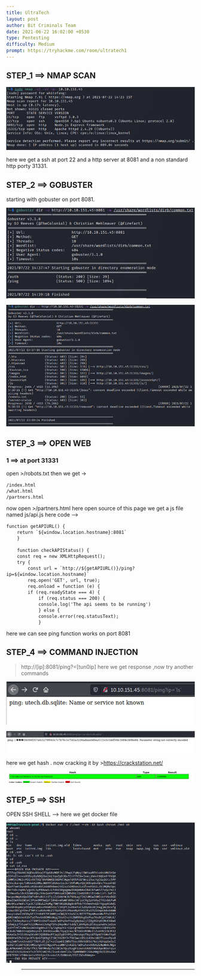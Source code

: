 ```yaml
---
title: UltraTech
layout: post
author: Bit Criminals Team
date: 2021-06-22 16:02:00 +0530
type: Pentesting
difficulty: Medium
prompt: https://tryhackme.com/room/ultratech1
---
```


## STEP_1 ==> NMAP SCAN

![](/images/whitefang/ultratech1_nmap.png)  

here we get a ssh at port 22 and a http server at 8081 and a non standard http porty 31331.

## STEP_2 ==> GOBUSTER  

starting with gobuster on port 8081.  

![](/images/whitefang/ultratech1_gobuster8081.png)  
  
![](/images/whitefang/ultratech1_gobuster31331.png)  

## STEP_3 ==> OPEN WEB

### 1 ==> at port 31331
open >/robots.txt then we get ->
```
/index.html
/what.html
/partners.html
```
now open >/partners.html
here open source of this page we get a js file named js/api.js
here code -->
```
function getAPIURL() {
    return `${window.location.hostname}:8081`
    }
    
    function checkAPIStatus() {
    const req = new XMLHttpRequest();
    try {
        const url = `http://${getAPIURL()}/ping?ip=${window.location.hostname}`
        req.open('GET', url, true);
        req.onload = function (e) {
        if (req.readyState === 4) {
            if (req.status === 200) {
            console.log('The api seems to be running')
            } else {
            console.error(req.statusText);
            }
```
here we can see ping function works on port 8081

## STEP_4 ==> COMMAND INJECTION
>http://[ip]:8081/ping?=[tun0ip]
here we get response ,now try another commands

![](/images/whitefang/ultratech1_ls.png)

![](/images/whitefang/ultratech1_cat.png)    

here we get hash . now cracking it by >https://crackstation.net/

![](/images/whitefang/ultratech1_pass.png)
 
## STEP_5 ==> SSH
OPEN SSH SHELL --> 
here we get docker file

![](/images/whitefang/ultratech1_root.png)

>---------------------------------------------
